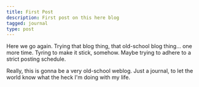 ```yaml
---
title: First Post
description: First post on this here blog
tagged: journal
type: post
---
```


Here we go again. Trying that blog thing, that old-school blog thing... one more time. Tyring to make it stick, somehow. Maybe trying to adhere to a strict posting schedule.

Really, this is gonna be a very old-school weblog. Just a journal, to let the world know what the heck I'm doing with my life.